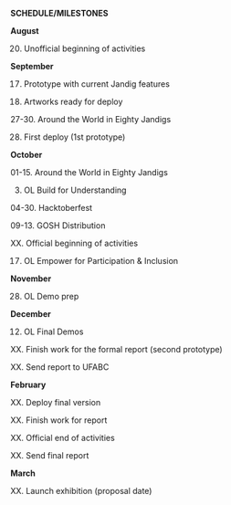 **SCHEDULE/MILESTONES**


**August**

20. Unofficial beginning of activities


**September**

17. Prototype with current Jandig features

27. Artworks ready for deploy

27-30. Around the World in Eighty Jandigs

28. First deploy (1st prototype)


**October**

01-15. Around the World in Eighty Jandigs

03. OL Build for Understanding 

04-30. Hacktoberfest

09-13. GOSH Distribution

XX. Official beginning of activities

17. OL Empower for Participation & Inclusion


**November**

28. OL Demo prep


**December**

12. OL Final Demos

XX. Finish work for the formal report (second prototype) 

XX. Send report to UFABC


**February**

XX. Deploy final version

XX. Finish work for report

XX. Official end of activities

XX. Send final report


**March**

XX. Launch exhibition (proposal date)
